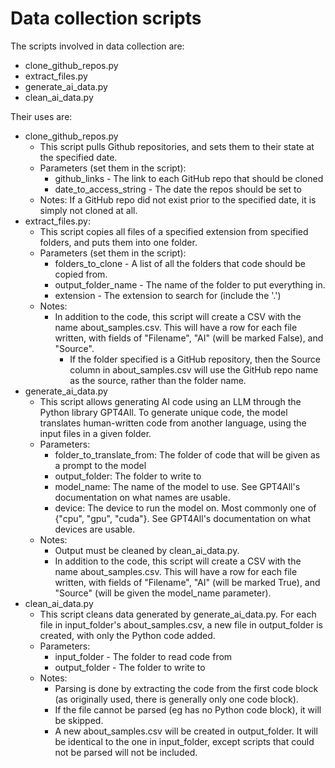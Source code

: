 # Data collection scripts

The scripts involved in data collection are:

- clone_github_repos.py
- extract_files.py
- generate_ai_data.py
- clean_ai_data.py

Their uses are:

- clone_github_repos.py
    - This script pulls Github repositories, and sets them to their state at the specified date.
    - Parameters (set them in the script):
      - github_links - The link to each GitHub repo that should be cloned
      - date_to_access_string - The date the repos should be set to
    - Notes: If a GitHub repo did not exist prior to the specified date, it is simply not cloned at all.
- extract_files.py:
    - This script copies all files of a specified extension from specified folders, and puts them into one folder. 
    - Parameters (set them in the script):
        - folders_to_clone - A list of all the folders that code should be copied from.
        - output_folder_name - The name of the folder to put everything in.
        - extension - The extension to search for (include the '.')
    - Notes: 
        - In addition to the code, this script will create a CSV with the name about_samples.csv. This will have a row for each file written, with fields of "Filename", "AI" (will be marked False), and "Source".
          - If the folder specified is a GitHub repository, then the Source column in about_samples.csv will use the GitHub repo name as the source, rather than the folder name.
- generate_ai_data.py
    - This script allows generating AI code using an LLM through the Python library GPT4All. To generate unique code, the model translates human-written code from another language,
     using the input files in a given folder.
    - Parameters:
        - folder_to_translate_from: The folder of code that will be given as a prompt to the model
        - output_folder: The folder to write to
        - model_name: The name of the model to use. See GPT4All's documentation on what names are usable.
        - device: The device to run the model on. Most commonly one of {"cpu", "gpu", "cuda"}. See GPT4All's documentation on what devices are usable.
    - Notes:
        - Output must be cleaned by clean_ai_data.py.
        - In addition to the code, this script will create a CSV with the name about_samples.csv. This will have a row for each file written, with fields of "Filename", "AI" (will be marked True), and "Source" (will be given the model_name parameter).
- clean_ai_data.py
    - This script cleans data generated by generate_ai_data.py. For each file in input_folder's about_samples.csv, a new file in output_folder is created, with only the Python code added.
    - Parameters:
        - input_folder - The folder to read code from
        - output_folder - The folder to write to
    - Notes:
        - Parsing is done by extracting the code from the first code block (as originally used, there is generally only one code block).
        - If the file cannot be parsed (eg has no Python code block), it will be skipped.
        - A new about_samples.csv will be created in output_folder. It will be identical to the one in input_folder, except scripts that could not be parsed will not be included.
